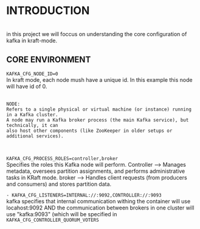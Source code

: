 # INTRODUCTION
<br/>
in this project we will foccus on understanding the core configuration of kafka in kraft-mode. 

## CORE ENVIRONMENT

`KAFKA_CFG_NODE_ID=0` <br/>
In kraft mode, each node mush have a unique id. In this example this node will have id of 0.
<br/>
<br/>
```
NODE:
Refers to a single physical or virtual machine (or instance) running in a Kafka cluster.
A node may run a Kafka broker process (the main Kafka service), but technically, it can 
also host other components (like ZooKeeper in older setups or additional services).
```
<br/>

`KAFKA_CFG_PROCESS_ROLES=controller,broker` <br/>
Specifies the roles this Kafka node will perform. Controller --> Manages metadata, oversees partition assignments, and performs administrative tasks in KRaft mode. broker --> Handles client requests (from producers and consumers) and stores partition data.
<br/>

`- KAFKA_CFG_LISTENERS=INTERNAL://:9092,CONTROLLER://:9093` <br/>
kafka specifies that internal communication withing the container will use locahost:9092 AND the communication between brokers 
in one cluster will use "kafka:9093" (which will be specified in `KAFKA_CFG_CONTROLLER_QUORUM_VOTERS`
<br/>

